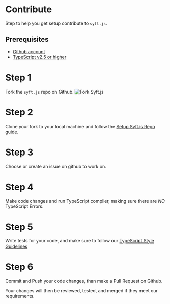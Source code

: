 # Contribute
Step to help you get setup contribute to `syft.js`.

## Prerequisites
  - [Github account](https://github.com)
  - [TypeScript v2.5 or higher](https://github.com/Microsoft/TypeScript)

# Step 1
Fork the `syft.js` repo on Github.
![Fork Syft.js](fork-repo.png)

# Step 2
Clone your fork to your local machine and follow the [Setup Syft.js Repo](setup.md) guide.

# Step 3
Choose or create an issue on github to work on.

# Step 4
Make code changes and run TypeScript compiler, making sure there are *NO* TypeScript Errors.

# Step 5
Write tests for your code, and make sure to follow our [TypeScript Style Guidelines](style-guidelines.md)

# Step 6
Commit and Push your code changes, than make a Pull Request on Github.

Your changes will then be reviewed, tested, and merged if they meet our requirements.
